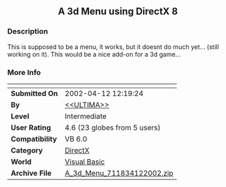 ﻿<div align="center">

## A 3d Menu using DirectX 8


</div>

### Description

This is supposed to be a menu, it works, but it doesnt do much yet... (still working on it). This would be a nice add-on for a 3d game...
 
### More Info
 


<span>             |<span>
---                |---
**Submitted On**   |2002-04-12 12:19:24
**By**             |[\<\<ULTIMA\>\>](https://github.com/Planet-Source-Code/PSCIndex/blob/master/ByAuthor/ultima.md)
**Level**          |Intermediate
**User Rating**    |4.6 (23 globes from 5 users)
**Compatibility**  |VB 6\.0
**Category**       |[DirectX](https://github.com/Planet-Source-Code/PSCIndex/blob/master/ByCategory/directx__1-44.md)
**World**          |[Visual Basic](https://github.com/Planet-Source-Code/PSCIndex/blob/master/ByWorld/visual-basic.md)
**Archive File**   |[A\_3d\_Menu\_711834122002\.zip](https://github.com/Planet-Source-Code/ultima-a-3d-menu-using-directx-8__1-33717/archive/master.zip)








